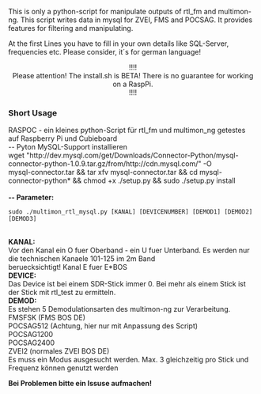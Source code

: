 This is only a python-script for manipulate outputs of rtl_fm and multimon-ng. This script writes data in mysql for ZVEI, FMS and POCSAG. It provides features for filtering and manipulating.

At the first Lines you have to fill in your own details like SQL-Server, frequencies etc. Please consider, it´s for german language! 

<p align="center">!!!!<br>
Please attention! The install.sh is BETA! There is no guarantee for working on a RaspPi.<br>
!!!!</p>

<H3>Short Usage</H3>
RASPOC - ein kleines python-Script für rtl_fm und multimon_ng getestes auf Raspberry Pi und Cubieboard<br>
-- Pyton MySQL-Support installieren<br>
wget "http://dev.mysql.com/get/Downloads/Connector-Python/mysql-connector-python-1.0.9.tar.gz/from/http://cdn.mysql.com/" -O<br>
mysql-connector.tar && tar xfv mysql-connector.tar && cd mysql-connector-python* && chmod +x ./setup.py && sudo ./setup.py install<br><br>
<b>-- Parameter:<br></b>
<CODE>
sudo ./multimon_rtl_mysql.py [KANAL] [DEVICENUMBER] [DEMOD1] [DEMOD2] [DEMOD3]<br>
</CODE><br>
<b>KANAL:<br></b>
Vor den Kanal ein O fuer Oberband - ein U fuer Unterband. Es werden nur die technischen Kanaele 101-125 im 2m Band<br> beruecksichtigt! Kanal E fuer E*BOS<br>
<b>DEVICE:<br></b>
Das Device ist bei einem SDR-Stick immer 0. Bei mehr als einem Stick ist der Stick mit rtl_test zu ermitteln.<br>
<b>DEMOD:<br></b>
Es stehen 5 Demodulationsarten des multimon-ng zur Verarbeitung. <br>
FMSFSK (FMS BOS DE)<br>
POCSAG512 (Achtung, hier nur mit Anpassung des Script)<br>
POCSAG1200<br>
POCSAG2400 <br>
ZVEI2 (normales ZVEI BOS DE)<br>
Es muss ein Modus ausgesucht werden. Max. 3 gleichzeitig pro Stick und Frequenz können genutzt werden<br>

<b>Bei Problemen bitte ein Issuse aufmachen! <br></b>
